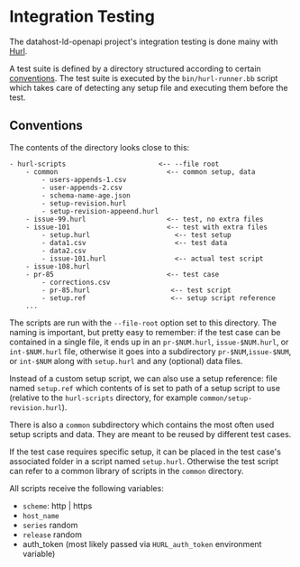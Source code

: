 # Integration Testing

The datahost-ld-openapi project's integration testing is done mainy with [Hurl][hurl].

A test suite is defined by a directory structured according to certain [conventions](#conventions). The test suite is executed by the `bin/hurl-runner.bb` script which takes care of detecting any setup file and executing them before the test.

## Conventions

The contents of the directory looks close to this:

```
- hurl-scripts                       <-- --file root
	- common                           <-- common setup, data
		- users-appends-1.csv
		- user-appends-2.csv
		- schema-name-age.json
		- setup-revision.hurl
		- setup-revision-appeend.hurl
	- issue-99.hurl                    <-- test, no extra files
	- issue-101                        <-- test with extra files
		- setup.hurl                     <-- test setup
		- data1.csv                      <-- test data
		- data2.csv
		- issue-101.hurl                 <-- actual test script
	- issue-108.hurl
	- pr-85                            <-- test case
		- corrections.csv
		- pr-85.hurl                    <-- test script
		- setup.ref                     <-- setup script reference
	...
```

The scripts are run with the `--file-root` option set to this directory. The naming is important, but pretty easy to remember: if the test case can be contained in a single file, it ends up in an `pr-$NUM.hurl`, `issue-$NUM.hurl`, or `int-$NUM.hurl` file, otherwise it goes into a subdirectory `pr-$NUM`,`issue-$NUM`, or `int-$NUM` along with `setup.hurl` and any (optional) data files. 

Instead of a custom setup script, we can also use a setup reference: file named `setup.ref` which contents of is  set to path of a setup script to use (relative to the `hurl-scripts` directory, for example `common/setup-revision.hurl`).

There is also a `common` subdirectory which contains the most often used setup scripts and data. They are meant to be reused by different test cases.

If the test case requires specific setup, it can be placed in the test case's associated folder in a script named `setup.hurl`. Otherwise the test script can refer to a common library of scripts in the `common` directory.

All scripts receive the following variables:

- `scheme`: http | https
- `host_name`
- `series` random 
- `release` random
- auth_token (most likely passed via `HURL_auth_token` environment variable)


[hurl]:https://hurl.dev